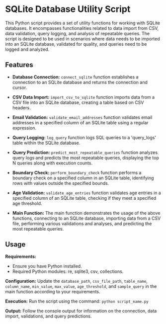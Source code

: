 # SQLite Database Utility Script

This Python script provides a set of utility functions for working with SQLite databases. It encompasses functionalities related to data import from CSV, data validation, query logging, and analysis of repeatable queries. The script is designed to be used in scenarios where data needs to be imported into an SQLite database, validated for quality, and queries need to be logged and analyzed.

## Features

- **Database Connection:** `connect_sqlite` function establishes a connection to an SQLite database and returns the connection and cursor.

- **CSV Data Import:** `import_csv_to_sqlite` function imports data from a CSV file into an SQLite database, creating a table based on CSV headers.

- **Email Validation:** `validate_email_addresses` function validates email addresses in a specified column of an SQLite table using a regular expression.

- **Query Logging:** `log_query` function logs SQL queries to a 'query_logs' table within the SQLite database.

- **Query Prediction:** `predict_most_repeatable_queries` function analyzes query logs and predicts the most repeatable queries, displaying the top N queries along with execution counts.

- **Boundary Check:** `perform_boundary_check` function performs a boundary check on a specified column in an SQLite table, identifying rows with values outside the specified bounds.

- **Age Validation:** `validate_age_entries` function validates age entries in a specified column of an SQLite table, checking if they meet a specified age threshold.

- **Main Function:** The main function demonstrates the usage of the above functions, connecting to an SQLite database, importing data from a CSV file, performing various validations and analyses, and predicting the most repeatable queries.

## Usage

**Requirements:**
- Ensure you have Python installed.
- Required Python modules: re, sqlite3, csv, collections.

**Configuration:**
Update the `database_path`, `csv_file_path`, `table_name`, `column_name`, `min_value`, `max_value`, `age_threshold`, and `sample_query` in the main function according to your requirements.

**Execution:**
Run the script using the command: `python script_name.py`

**Output:**
Follow the console output for information on the connection, data import, validations, and query predictions.

